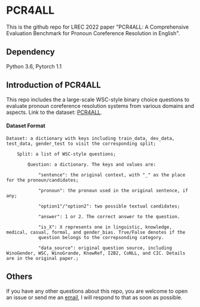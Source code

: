 # PCR4ALL

This is the github repo for LREC 2022 paper "PCR4ALL: A Comprehensive Evaluation Benchmark for Pronoun Coreference Resolution in English".

## Dependency

Python 3.6, Pytorch 1.1

## Introduction of PCR4ALL
This repo includes the a large-scale WSC-style binary choice questions to evaluate pronoun coreference resolution systems from various domains and aspects. Link to the dataset: [PCR4ALL](https://drive.google.com/file/d/10EEvJ0mkBvgaTkCuOEcV7xdzUFBTO32L/view?usp=sharing).


#### Dataset Format

    Dataset: a dictionary with keys including train_data, dev_data, test_data, gender_test to visit the corresponding split;

        Split: a list of WSC-style questions;

            Question: a dictionary. The keys and values are:

                "sentence": the original context, with "_" as the place for the pronoun/candidates;

                "pronoun": the pronoun used in the original sentence, if any;

                "option1"/"option2": two possible textual candidates;

                "answer": 1 or 2. The correct answer to the question.

                "is_X": X represents one in linguistic, knowledge, medical, casual, formal, and gender_bias. True/False denotes if the 
                question belongs to the correpsonding category.

                "data_source": original question source, including WinoGender, WSC, WinoGrande, KnowRef, I2B2, CoNLL, and CIC. Details are in the original paper.;
            
## Others
If you have any other questions about this repo, you are welcome to open an issue or send me an [email](mailto:xzhaoar@connect.ust.hk), I will respond to that as soon as possible.
